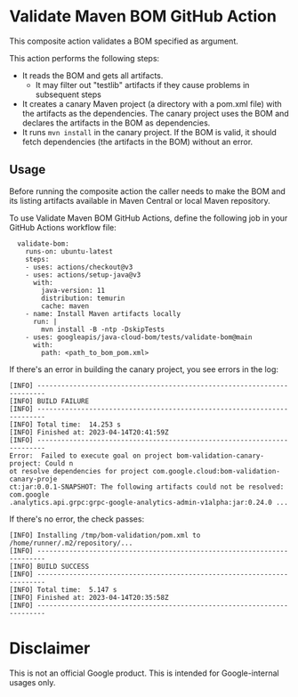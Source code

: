 # Validate Maven BOM GitHub Action

This composite action validates a BOM specified as argument.

This action performs the following steps:

- It reads the BOM and gets all artifacts.
  - It may filter out "testlib" artifacts if they cause problems in subsequent steps
- It creates a canary Maven project (a directory with a pom.xml file) with the artifacts as the dependencies.
  The canary project uses the BOM and declares the artifacts in the BOM as dependencies.
- It runs `mvn install` in the canary project.
  If the BOM is valid, it should fetch dependencies (the artifacts in the BOM) without an error.

## Usage

Before running the composite action the caller needs to make the BOM and its
listing artifacts available in Maven Central or local Maven repository.

To use Validate Maven BOM GitHub Actions, define the following job in your
GitHub Actions workflow file:

```
  validate-bom:
    runs-on: ubuntu-latest
    steps:
    - uses: actions/checkout@v3
    - uses: actions/setup-java@v3
      with:
        java-version: 11
        distribution: temurin
        cache: maven
    - name: Install Maven artifacts locally
      run: |
        mvn install -B -ntp -DskipTests
    - uses: googleapis/java-cloud-bom/tests/validate-bom@main
      with:
        path: <path_to_bom_pom.xml>
```

If there's an error in building the canary project, you see errors in the log:

```
[INFO] ------------------------------------------------------------------------
[INFO] BUILD FAILURE
[INFO] ------------------------------------------------------------------------
[INFO] Total time:  14.253 s
[INFO] Finished at: 2023-04-14T20:41:59Z
[INFO] ------------------------------------------------------------------------
Error:  Failed to execute goal on project bom-validation-canary-project: Could n
ot resolve dependencies for project com.google.cloud:bom-validation-canary-proje
ct:jar:0.0.1-SNAPSHOT: The following artifacts could not be resolved: com.google
.analytics.api.grpc:grpc-google-analytics-admin-v1alpha:jar:0.24.0 ...
```

If there's no error, the check passes:

```
[INFO] Installing /tmp/bom-validation/pom.xml to /home/runner/.m2/repository/...
[INFO] ------------------------------------------------------------------------
[INFO] BUILD SUCCESS
[INFO] ------------------------------------------------------------------------
[INFO] Total time:  5.147 s
[INFO] Finished at: 2023-04-14T20:35:58Z
[INFO] ------------------------------------------------------------------------
```

# Disclaimer

This is not an official Google product.
This is intended for Google-internal usages only.
